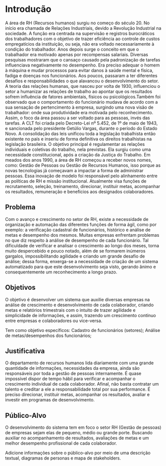 # Introdução

A área de RH (Recursos humanos) surgiu no começo do século 20. No início  era chamada de Relações Industriais, devido a Revolução Industrial na sociedade. A função era centrada na supervisão e registros burocráticos dos trabalhadores com o objetivo de trazer eficiência ao controle de custos empregatícios da instituição, ou seja, não era voltado necessariamente à condição do trabalhador. 
Anos depois surge o conceito em que o trabalhador era motivado apenas por recompensas salariais. Diversas pesquisas mostraram que o cansaço causado pela padronização de tarefas influenciava negativamente no desempenho. Era preciso adequar o homem à máquina e mudar processos para evitar danos à saúde mental e física, fadiga e doenças nos funcionários. Aos poucos, passaram a ter diferentes desafios e responsabilidades o que alavancou o desenvolvimento do setor. 
A teoria das relações humanas, que nasceu por volta de 1930, influenciou o setor a humanizar as relações de trabalho ao apontar que os resultados sofrem influência de fatores ambientais, físicos ou psicológicos.Também foi observado que o comportamento do funcionário mudava de acordo com a sua sensação de pertencimento à empresa, surgindo uma nova visão de trabalhador: onde sua produtividade era motivada pelo reconhecimento. Assim, o foco da área passou a ser voltado para as pessoas, invés das tarefas. A CLT foi criada pelo Decreto-Lei nº 5.452, de 1º de maio de 1943, e sancionada pelo presidente Getúlio Vargas, durante o período do Estado Novo.
A consolidação das leis unificou toda a legislação trabalhista então existente no país e inseriu de forma definitiva os direitos trabalhistas na legislação brasileira.
O objetivo principal é regulamentar as relações individuais e coletivas do trabalho, nela previstas. Ela surgiu como uma necessidade constitucional, após a criação da Justiça do Trabalho.
Em meados dos anos 1990, a área de RH começou a receber novos nomes, como: Gestão de Pessoas ou Gestão de Recursos Humanos, isso porque as novas tecnologias já começavam a impactar a forma de administrar pessoas. Essa inovação de modelo foi responsável pelo alinhamento entre as políticas de RH e missão institucional. 
Atualmente visa funções de recrutamento, seleção, treinamento, direcionar, instituir metas, acompanhar os resultados, remuneração e benefícios aos designados colaboradores. 

## Problema

 Com o avanço e crescimento no setor de RH, existe a necessidade de organização e automação das diferentes funções de forma ágil, como por exemplo: a verificação cadastral de funcionários, histórico e análise de metas e desempenho dos mesmos. Muitas empresas enfrentam problemas no que diz respeito à análise de desempenho de cada funcionário. Tal dificuldade de verificar e analisar o crescimento ao longo dos meses, torna muito despercebido e pouco notado, além de se formarem inúmeros gargalos, impossibilitando agilidade e criando um grande desafio de análise; dessa forma, enxerga-se a necessidade de criação de um sistema automatizado para que este desenvolvimento seja visto, gerando ânimo e consequentemente um reconhecimento a longo prazo.

## Objetivos

O objetivo é desenvolver um sistema que auxilie diversas empresas na análise de crescimento e desenvolvimento de cada colaborador, criando metas e relatórios trimestrais com o intuito de trazer agilidade e simplicidade de informações, e assim, trazendo um crescimento contínuo entre empresas e colaboradores ou vice-versa.

Tem como objetivo específicos: 
Cadastro de funcionários (setores);
Análise de metas/desempenhos dos funcionários;


## Justificativa

O departamento de recursos humanos lida diariamente com uma grande quantidade de informações, necessidades da empresa, ainda são responsáveis por toda a gestão de pessoas internamente.
É quase impossível dispor de tempo hábil para verificar e acompanhar o crescimento individual de cada colaborador.
Afinal, não basta contratar um talento e creditar a ele a responsabilidade total por sua performance. É preciso direcionar, instituir metas, acompanhar os resultados, avaliar e investir em programas de desenvolvimento.

## Público-Alvo

O desenvolvimento do sistema tem em foco o setor RH (Gestão de pessoas) de empresas sejam elas de pequeno, médio ou grande porte. Buscando auxiliar no acompanhamento de resultados, avaliações de metas e um melhor desempenho profissional de cada colaborador.  

Adicione informações sobre o público-alvo por meio de uma descrição textual, diagramas de personas e mapa de stakeholders.


